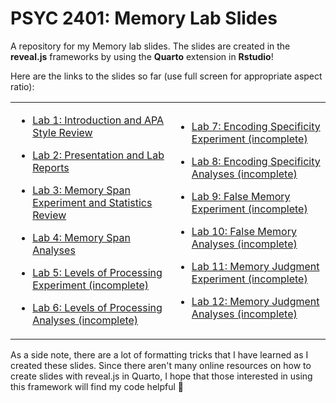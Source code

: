 # PSYC 2401: Memory Lab Slides

A repository for my Memory lab slides. The slides are created in the **reveal.js** frameworks by using the **Quarto** extension in **Rstudio**!

Here are the links to the slides so far (use full screen for appropriate aspect ratio):

<table border="0">

<td>

- [Lab 1: Introduction and APA Style Review](https://raw.githack.com/quinix45/PSYC_2401_Memory_Lab_Slides/main/Presentations%20files/Lab%201%20presentation.html#/title-slide)

- [Lab 2: Presentation and Lab Reports](https://raw.githack.com/quinix45/PSYC_2401_Memory_Lab_Slides/main/Presentations%20files/Lab%202%20Presentaiton%20and%20Lab%20Reports.html#/title-slide)

- [Lab 3: Memory Span Experiment and Statistics Review](https://raw.githack.com/quinix45/PSYC_2401_Memory_Lab_Slides/main/Presentations%20files/Lab%203%20Experiment%201%20and%20Statistics%20Review.html#/title-slide)

- [Lab 4: Memory Span Analyses](https://raw.githack.com/quinix45/PSYC_2401_Memory_Lab_Slides/main/Presentations%20files/Lab%204%20Memory%20Span%20Analyses.html#/title-slide)

- [Lab 5: Levels of Processing Experiment (incomplete)](https://raw.githack.com/quinix45/PSYC_2401_Memory_Lab_Slides/main/Presentations%20files/Lab%205%20Levels%20of%20Processing%20Experiment.html#/title-slide)

- [Lab 6: Levels of Processing Analyses (incomplete)](https://raw.githack.com/quinix45/PSYC_2401_Memory_Lab_Slides/main/Presentations%20files/Lab%206%20Levels%20of%20Processing%20Analyses.html#/title-slide)
</td>


<td>

- [Lab 7: Encoding Specificity Experiment (incomplete)](https://raw.githack.com/quinix45/PSYC_2401_Memory_Lab_Slides/main/Presentations%20files/Lab%207%20Encoding%20Specificity%20Experiment.html#/title-slide)

- [Lab 8: Encoding Specificity Analyses (incomplete)](https://raw.githack.com/quinix45/PSYC_2401_Memory_Lab_Slides/main/Presentations%20files/Lab%208%20Encoding%20Specificity%20Analyses.html#/title-slide)

- [Lab 9: False Memory Experiment (incomplete)](https://raw.githack.com/quinix45/PSYC_2401_Memory_Lab_Slides/main/Presentations%20files/Lab%209%20False%20Memory%20Experiment.html#/title-slide)

- [Lab 10: False Memory Analyses (incomplete)](https://raw.githack.com/quinix45/PSYC_2401_Memory_Lab_Slides/main/Presentations%20files/Lab%2010%20False%20Memory%20Analyses.html#/title-slide)

- [Lab 11: Memory Judgment Experiment (incomplete)](https://raw.githack.com/quinix45/PSYC_2401_Memory_Lab_Slides/main/Presentations%20files/Lab%2011%20Memory%20Judgment%20Experiment.html#/title-slide)

- [Lab 12: Memory Judgment Analyses (incomplete)](https://raw.githack.com/quinix45/PSYC_2401_Memory_Lab_Slides/main/Presentations%20files/Lab%2012%20Memory%20Judgment%20Analyses.html#/title-slide)
</td>

</table>

As a side note, there are a lot of formatting tricks that I have learned as I created these slides. Since there aren't many online resources on how to create slides with reveal.js in Quarto, I hope that those interested in using this framework will find my code helpful 🤗
